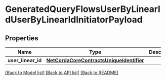 # GeneratedQueryFlowsUserByLinearIdUserByLinearIdInitiatorPayload

## Properties
Name | Type | Description | Notes
------------ | ------------- | ------------- | -------------
**user_linear_id** | [**NetCordaCoreContractsUniqueIdentifier**](NetCordaCoreContractsUniqueIdentifier.md) |  | 

[[Back to Model list]](../README.md#documentation-for-models) [[Back to API list]](../README.md#documentation-for-api-endpoints) [[Back to README]](../README.md)


